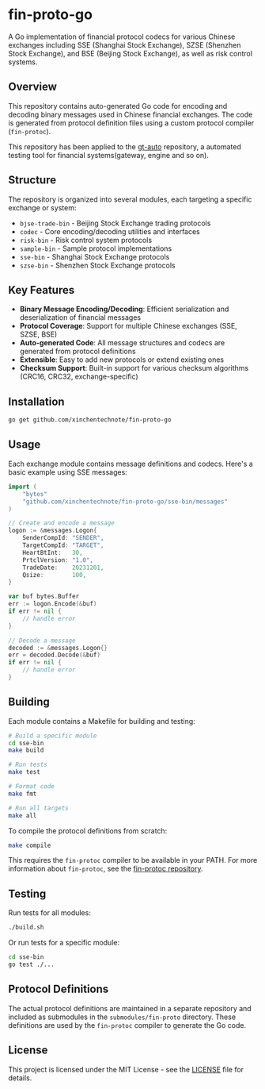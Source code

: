 # fin-proto-go

A Go implementation of financial protocol codecs for various Chinese exchanges including SSE (Shanghai Stock Exchange), SZSE (Shenzhen Stock Exchange), and BSE (Beijing Stock Exchange), as well as risk control systems.

## Overview

This repository contains auto-generated Go code for encoding and decoding binary messages used in Chinese financial exchanges. The code is generated from protocol definition files using a custom protocol compiler (`fin-protoc`).

This repository has been applied to the [gt-auto](https://github.com/xinchentechnote/gt-auto) repository, a automated testing tool for financial systems(gateway, engine and so on).

## Structure

The repository is organized into several modules, each targeting a specific exchange or system:

- `bjse-trade-bin` - Beijing Stock Exchange trading protocols
- `codec` - Core encoding/decoding utilities and interfaces
- `risk-bin` - Risk control system protocols
- `sample-bin` - Sample protocol implementations
- `sse-bin` - Shanghai Stock Exchange protocols
- `szse-bin` - Shenzhen Stock Exchange protocols

## Key Features

- **Binary Message Encoding/Decoding**: Efficient serialization and deserialization of financial messages
- **Protocol Coverage**: Support for multiple Chinese exchanges (SSE, SZSE, BSE)
- **Auto-generated Code**: All message structures and codecs are generated from protocol definitions
- **Extensible**: Easy to add new protocols or extend existing ones
- **Checksum Support**: Built-in support for various checksum algorithms (CRC16, CRC32, exchange-specific)

## Installation

```bash
go get github.com/xinchentechnote/fin-proto-go
```

## Usage

Each exchange module contains message definitions and codecs. Here's a basic example using SSE messages:

```go
import (
    "bytes"
    "github.com/xinchentechnote/fin-proto-go/sse-bin/messages"
)

// Create and encode a message
logon := &messages.Logon{
    SenderCompId: "SENDER",
    TargetCompId: "TARGET",
    HeartBtInt:   30,
    PrtclVersion: "1.0",
    TradeDate:    20231201,
    Qsize:        100,
}

var buf bytes.Buffer
err := logon.Encode(&buf)
if err != nil {
    // handle error
}

// Decode a message
decoded := &messages.Logon{}
err = decoded.Decode(&buf)
if err != nil {
    // handle error
}
```

## Building

Each module contains a Makefile for building and testing:

```bash
# Build a specific module
cd sse-bin
make build

# Run tests
make test

# Format code
make fmt

# Run all targets
make all
```

To compile the protocol definitions from scratch:

```bash
make compile
```

This requires the `fin-protoc` compiler to be available in your PATH.
For more information about `fin-protoc`, see the [fin-protoc repository](https://github.com/xinchentechnote/fin-protoc).

## Testing

Run tests for all modules:

```bash
./build.sh
```

Or run tests for a specific module:

```bash
cd sse-bin
go test ./...
```

## Protocol Definitions

The actual protocol definitions are maintained in a separate repository and included as submodules in the `submodules/fin-proto` directory. These definitions are used by the `fin-protoc` compiler to generate the Go code.

## License

This project is licensed under the MIT License - see the [LICENSE](LICENSE) file for details.

